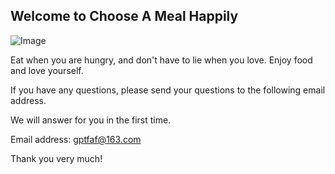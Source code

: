 ## Welcome to Choose A Meal Happily

![Image](1024.png)

Eat when you are hungry, and don't have to lie when you love. Enjoy food and love yourself.

If you have any questions, please send your questions to the following email address.

We will answer for you in the first time.

Email address: gptfaf@163.com

Thank you very much!
